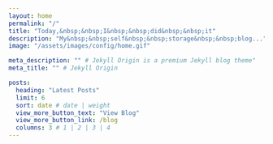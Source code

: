```yaml
---
layout: home
permalink: "/"
title: "Today,&nbsp;&nbsp;I&nbsp;&nbsp;did&nbsp;&nbsp;it"
description: "My&nbsp;&nbsp;self&nbsp;&nbsp;storage&nbsp;&nbsp;blog..."
image: "/assets/images/config/home.gif"

meta_description: "" # Jekyll Origin is a premium Jekyll blog theme"
meta_title: "" # Jekyll Origin

posts:
  heading: "Latest Posts"
  limit: 6
  sort: date # date | weight
  view_more_button_text: "View Blog"
  view_more_button_link: /blog
  columns: 3 # 1 | 2 | 3 | 4
---
```


